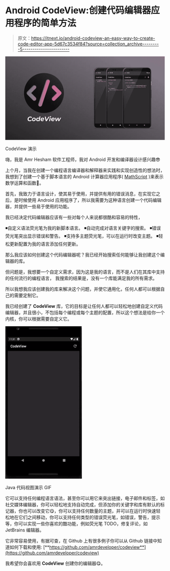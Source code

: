 # Android CodeView:创建代码编辑器应用程序的简单方法

> 原文：<https://itnext.io/android-codeview-an-easy-way-to-create-code-editor-app-5d67c3534f84?source=collection_archive---------5----------------------->

![](img/200b219edf01e6a9379556e5ae19eadb.png)

CodeView 演示

嗨，我是 Amr Hesham 软件工程师，我对 Android 开发和编译器设计感兴趣😎

上个月，当我在创建一个编程语言编译器和解释器来实践和实现创造性的想法时，我想到了创建一个基于脚本语言的 Android 计算器应用程序( [MathScript](https://play.google.com/store/apps/details?id=com.amrdeveloper.mathscript) )来表示数学运算和函数🤔。

首先，我致力于语言设计，使其易于使用，并提供有用的错误消息，在实现它之后，是时候使用 Android 应用程序了，所以我需要为这种语言创建一个代码编辑器，并提供一些易于使用的功能。

我已经决定代码编辑器应该有一些对每个人来说都很酷和容易的特性，

◾自定义语法荧光笔为我的新脚本语言。
◾自动完成对语言关键字的搜索。
◾错误荧光笔突出显示错误和警告。
◾支持多主题荧光笔，可以在运行时改变主题。
◾轻松更新配置为我的语言添加任何更新。

那么我应该如何创建这个代码编辑器呢？我已经开始搜索任何能够让我创建这个编辑器的库。

但问题是，我想要一个自定义需求，因为这是我的语言，而不是人们在其库中支持的任何流行的编程语言，
我搜索的结果是，没有一个库能满足我的所有需求。

所以我想我应该创建我的库来解决这个问题，并使它通用化，任何人都可以根据自己的需要定制它。

我已经创建了 **CodeView** 库，它的目标是让任何人都可以轻松地创建自定义代码编辑器，并且很小，不包括每个编程或每个主题的配置，所以这个想法是给你一个内核，你可以根据需要自定义它。

![](img/20eafcebae46055a966d17c399c303ba.png)

Java 代码视图演示 GIF

它可以支持任何编程语言语法，甚至你可以用它来突出链接，电子邮件和标签，如社交媒体编辑器，你可以轻松地支持自动完成，但添加你的关键字和库有默认的标记器，你也可以改变它😋，你可以支持任何数量的主题，并可以在运行时快速轻松地在它们之间移动，你可以支持任何类型的错误荧光笔，如错误，警告，提示等，你可以实现一些你喜欢的酷功能，例如荧光笔 TODO，修复评论，如 JetBrains 编辑器。

它非常容易使用，有据可查，在 Github 上有很多例子你可以从 Github 链接中知道如何下载和使用:
[**https://github.com/amrdeveloper/codeview**](https://github.com/amrdeveloper/codeview)

我希望你会喜欢用 **CodeView** 创建你的编辑器😋。